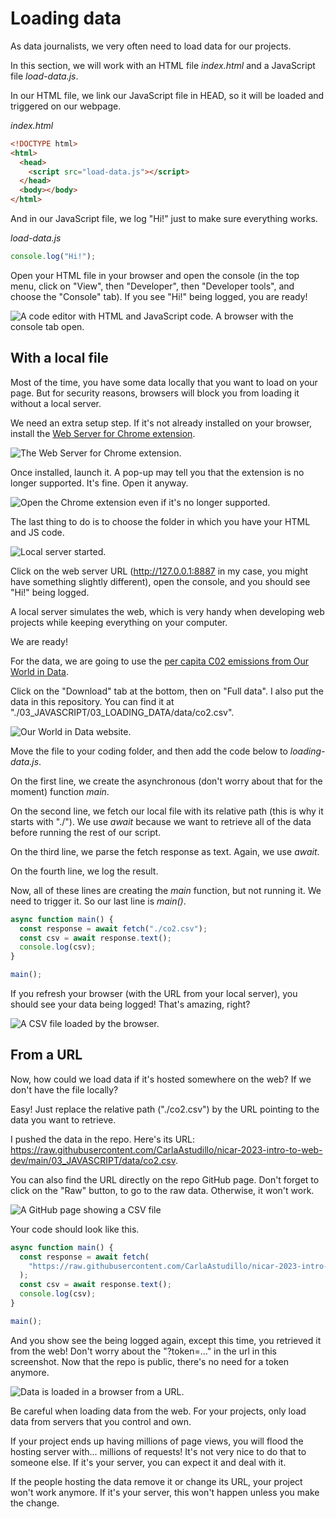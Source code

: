 # Loading data

As data journalists, we very often need to load data for our projects.

In this section, we will work with an HTML file _index.html_ and a JavaScript file _load-data.js_.

In our HTML file, we link our JavaScript file in HEAD, so it will be loaded and triggered on our webpage.

_index.html_

```html
<!DOCTYPE html>
<html>
  <head>
    <script src="load-data.js"></script>
  </head>
  <body></body>
</html>
```

And in our JavaScript file, we log "Hi!" just to make sure everything works.

_load-data.js_

```js
console.log("Hi!");
```

Open your HTML file in your browser and open the console (in the top menu, click on "View", then "Developer", then "Developer tools", and choose the "Console" tab). If you see "Hi!" being logged, you are ready!

![A code editor with HTML and JavaScript code. A browser with the console tab open.](../../_media/03_03_data-setup.jpg)

## With a local file

Most of the time, you have some data locally that you want to load on your page. But for security reasons, browsers will block you from loading it without a local server.

We need an extra setup step. If it's not already installed on your browser, install the [Web Server for Chrome extension](https://chrome.google.com/webstore/detail/web-server-for-chrome/ofhbbkphhbklhfoeikjpcbhemlocgigb/related?hl=en).

![The Web Server for Chrome extension.](../../_media/03_03_web-server.jpg)

Once installed, launch it. A pop-up may tell you that the extension is no longer supported. It's fine. Open it anyway.

![Open the Chrome extension even if it's no longer supported.](../../_media/03_03_open-anyway.jpg)

The last thing to do is to choose the folder in which you have your HTML and JS code.

![Local server started.](../../_media/03_03_local-server-started.jpg)

Click on the web server URL (http://127.0.0.1:8887 in my case, you might have something slightly different), open the console, and you should see "Hi!" being logged.

A local server simulates the web, which is very handy when developing web projects while keeping everything on your computer.

We are ready!

For the data, we are going to use the [per capita C02 emissions from Our World in Data](https://ourworldindata.org/explorers/co2?facet=none&Gas=CO%E2%82%82&Accounting=Production-based&Fuel+or+Land+Use+Change=All+fossil+emissions&Count=Per+capita).

Click on the "Download" tab at the bottom, then on "Full data". I also put the data in this repository. You can find it at "./03_JAVASCRIPT/03_LOADING_DATA/data/co2.csv".

![Our World in Data website.](../../_media/03_03_our-world-data.jpg)

Move the file to your coding folder, and then add the code below to _loading-data.js_.

On the first line, we create the asynchronous (don't worry about that for the moment) function _main_.

On the second line, we fetch our local file with its relative path (this is why it starts with "./"). We use _await_ because we want to retrieve all of the data before running the rest of our script.

On the third line, we parse the fetch response as text. Again, we use _await_.

On the fourth line, we log the result.

Now, all of these lines are creating the _main_ function, but not running it. We need to trigger it. So our last line is _main()_.

```js
async function main() {
  const response = await fetch("./co2.csv");
  const csv = await response.text();
  console.log(csv);
}

main();
```

If you refresh your browser (with the URL from your local server), you should see your data being logged! That's amazing, right?

![A CSV file loaded by the browser.](../../_media/03_03_csv-loaded.jpg)

## From a URL

Now, how could we load data if it's hosted somewhere on the web? If we don't have the file locally?

Easy! Just replace the relative path ("./co2.csv") by the URL pointing to the data you want to retrieve.

I pushed the data in the repo. Here's its URL: https://raw.githubusercontent.com/CarlaAstudillo/nicar-2023-intro-to-web-dev/main/03_JAVASCRIPT/data/co2.csv.

You can also find the URL directly on the repo GitHub page. Don't forget to click on the "Raw" button, to go to the raw data. Otherwise, it won't work.

![A GitHub page showing a CSV file](../../_media/03_03_data-github.jpg)

Your code should look like this.

```js
async function main() {
  const response = await fetch(
    "https://raw.githubusercontent.com/CarlaAstudillo/nicar-2023-intro-to-web-dev/main/03_JAVASCRIPT/data/co2.csv"
  );
  const csv = await response.text();
  console.log(csv);
}

main();
```

And you show see the being logged again, except this time, you retrieved it from the web! Don't worry about the "?token=..." in the url in this screenshot. Now that the repo is public, there's no need for a token anymore.

![Data is loaded in a browser from a URL.](../../_media/03_03_load-data-web.jpg)

Be careful when loading data from the web. For your projects, only load data from servers that you control and own.

If your project ends up having millions of page views, you will flood the hosting server with... millions of requests! It's not very nice to do that to someone else. If it's your server, you can expect it and deal with it.

If the people hosting the data remove it or change its URL, your project won't work anymore. If it's your server, this won't happen unless you make the change.
